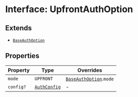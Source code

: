 # Interface: UpfrontAuthOption

## Extends

- [`BaseAuthOption`](base-auth-option/index.md)

## Properties

| Property | Type | Overrides |
| ------ | ------ | ------ |
| `mode` | `UPFRONT` | [`BaseAuthOption`](base-auth-option/index.md).`mode` |
| `config?` | [`AuthConfig`](auth-config/index.md) | - |
